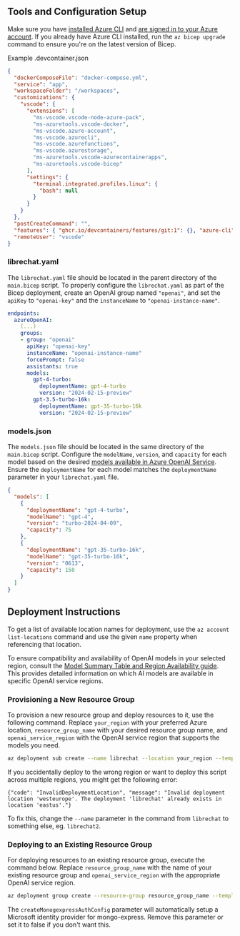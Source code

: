 ## Tools and Configuration Setup

Make sure you have [installed Azure CLI](https://learn.microsoft.com/en-us/cli/azure/install-azure-cli) and [are signed in to your Azure account](https://learn.microsoft.com/en-us/cli/azure/authenticate-azure-cli). If you already have Azure CLI installed, run the `az bicep upgrade` command to ensure you're on the latest version of Bicep.

Example .devcontainer.json
```json
{
  "dockerComposeFile": "docker-compose.yml",
  "service": "app",
  "workspaceFolder": "/workspaces",
  "customizations": {
    "vscode": {
      "extensions": [
        "ms-vscode.vscode-node-azure-pack",
        "ms-azuretools.vscode-docker",
        "ms-vscode.azure-account",
        "ms-vscode.azurecli",
        "ms-vscode.azurefunctions",
        "ms-vscode.azurestorage",
        "ms-azuretools.vscode-azurecontainerapps", 
        "ms-azuretools.vscode-bicep"
      ],
      "settings": {
        "terminal.integrated.profiles.linux": {
          "bash": null
        }
      }
    }
  },
  "postCreateCommand": "",
  "features": { "ghcr.io/devcontainers/features/git:1": {}, "azure-cli": "latest" },
  "remoteUser": "vscode"
}

```



### librechat.yaml

The `librechat.yaml` file should be located in the parent directory of the `main.bicep` script. To properly configure the `librechat.yaml` as part of the Bicep deployment, create an OpenAI group named `"openai"`, and set the `apiKey` to `"openai-key"` and the `instanceName` to `"openai-instance-name"`.
```yaml
endpoints:
  azureOpenAI:
    (...)
    groups:
    - group: "openai"
      apiKey: "openai-key"
      instanceName: "openai-instance-name"
      forcePrompt: false
      assistants: true
      models:
        gpt-4-turbo:
          deploymentName: gpt-4-turbo
          version: "2024-02-15-preview"
        gpt-3.5-turbo-16k:
          deploymentName: gpt-35-turbo-16k
          version: "2024-02-15-preview"
```

### models.json
The `models.json` file should be located in the same directory of the `main.bicep` script. Configure the `modelName`, `version`, and `capacity` for each model based on the desired [models available in Azure OpenAI Service](https://learn.microsoft.com/en-us/azure/ai-services/openai/concepts/models). Ensure the `deploymentName` for each model matches the `deploymentName` parameter in your `librechat.yaml` file.

```json
{
  "models": [
    {
      "deploymentName": "gpt-4-turbo",
      "modelName": "gpt-4",
      "version": "turbo-2024-04-09",
      "capacity": 75
    },
    {
      "deploymentName": "gpt-35-turbo-16k",
      "modelName": "gpt-35-turbo-16k",
      "version": "0613",
      "capacity": 150
    }
  ]
}
```

## Deployment Instructions

To get a list of available location names for deployment, use the `az account list-locations` command and use the given `name` property when referencing that location.

To ensure compatibility and availability of OpenAI models in your selected region, consult the [Model Summary Table and Region Availability guide](https://learn.microsoft.com/en-us/azure/ai-services/openai/concepts/models#model-summary-table-and-region-availability). This provides detailed information on which AI models are available in specific OpenAI service regions.

### Provisioning a New Resource Group

To provision a new resource group and deploy resources to it, use the following command. Replace `your_region` with your preferred Azure location, `resource_group_name` with your desired resource group name, and `openai_service_region` with the OpenAI service region that supports the models you need.

```bash
az deployment sub create --name librechat --location your_region --template-file .\rg.bicep --parameters resourcegroup=resource_group_name location=your_region openAiService_location=openai_service_region
```
If you accidentally deploy to the wrong region or want to deploy this script across multiple regions, you might get the following error:
```
{"code": "InvalidDeploymentLocation", "message": "Invalid deployment location 'westeurope'. The deployment 'librechat' already exists in location 'eastus'."}
```
To fix this, change the `--name` parameter in the command from `librechat` to something else, eg. `librechat2`.

### Deploying to an Existing Resource Group

For deploying resources to an existing resource group, execute the command below. Replace `resource_group_name` with the name of your existing resource group and `openai_service_region` with the appropriate OpenAI service region.

```bash
az deployment group create --resource-group resource_group_name --template-file .\main.bicep --parameters openAiService_location=openai_service_region createMonogexpressAuthConfig=true
```

The `createMonogexpressAuthConfig` parameter will automatically setup a Microsoft identity provider for mongo-express. Remove this parameter or set it to false if you don't want this.